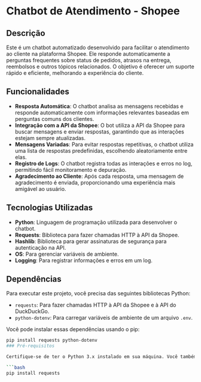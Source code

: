# Chatbot de Atendimento - Shopee

## Descrição

Este é um chatbot automatizado desenvolvido para facilitar o atendimento ao cliente na plataforma Shopee. Ele responde automaticamente a perguntas frequentes sobre status de pedidos, atrasos na entrega, reembolsos e outros tópicos relacionados. O objetivo é oferecer um suporte rápido e eficiente, melhorando a experiência do cliente.

## Funcionalidades

- **Resposta Automática**: O chatbot analisa as mensagens recebidas e responde automaticamente com informações relevantes baseadas em perguntas comuns dos clientes.
- **Integração com a API da Shopee**: O bot utiliza a API da Shopee para buscar mensagens e enviar respostas, garantindo que as interações estejam sempre atualizadas.
- **Mensagens Variadas**: Para evitar respostas repetitivas, o chatbot utiliza uma lista de respostas predefinidas, escolhendo aleatoriamente entre elas.
- **Registro de Logs**: O chatbot registra todas as interações e erros no log, permitindo fácil monitoramento e depuração.
- **Agradecimento ao Cliente**: Após cada resposta, uma mensagem de agradecimento é enviada, proporcionando uma experiência mais amigável ao usuário.

## Tecnologias Utilizadas

- **Python**: Linguagem de programação utilizada para desenvolver o chatbot.
- **Requests**: Biblioteca para fazer chamadas HTTP à API da Shopee.
- **Hashlib**: Biblioteca para gerar assinaturas de segurança para autenticação na API.
- **OS**: Para gerenciar variáveis de ambiente.
- **Logging**: Para registrar informações e erros em um log.


## Dependências

Para executar este projeto, você precisa das seguintes bibliotecas Python:

- `requests`: Para fazer chamadas HTTP à API da Shopee e à API do DuckDuckGo.
- `python-dotenv`: Para carregar variáveis de ambiente de um arquivo `.env`.

Você pode instalar essas dependências usando o pip:

```bash
pip install requests python-dotenv
### Pré-requisitos

Certifique-se de ter o Python 3.x instalado em sua máquina. Você também precisará das seguintes bibliotecas, que podem ser instaladas via pip:

```bash
pip install requests
